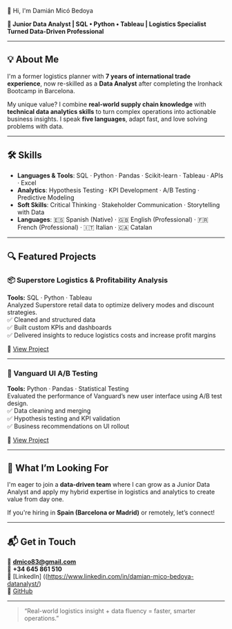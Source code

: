 👋 Hi, I'm Damián Micó Bedoya

**📍 Junior Data Analyst | SQL • Python • Tableau | Logistics Specialist Turned Data-Driven Professional**

---

## 💡 About Me

I'm a former logistics planner with **7 years of international trade experience**, now re-skilled as a **Data Analyst** after completing the Ironhack Bootcamp in Barcelona.

My unique value? I combine **real-world supply chain knowledge** with **technical data analytics skills** to turn complex operations into actionable business insights. I speak **five languages**, adapt fast, and love solving problems with data.

---

## 🛠️ Skills

- **Languages & Tools**: SQL · Python · Pandas · Scikit-learn · Tableau · APIs · Excel
- **Analytics**: Hypothesis Testing · KPI Development · A/B Testing · Predictive Modeling
- **Soft Skills**: Critical Thinking · Stakeholder Communication · Storytelling with Data
- **Languages**: 🇪🇸 Spanish (Native) · 🇬🇧 English (Professional) · 🇫🇷 French (Professional) · 🇮🇹 Italian · 🇨🇦 Catalan

---

## 🔍 Featured Projects

### 📦 Superstore Logistics & Profitability Analysis
**Tools:** SQL · Python · Tableau  
Analyzed Superstore retail data to optimize delivery modes and discount strategies.  
✅ Cleaned and structured data  
✅ Built custom KPIs and dashboards  
✅ Delivered insights to reduce logistics costs and increase profit margins  

🔗 [View Project](https://github.com/dmb-ops/Final_project) 

---

### 🧪 Vanguard UI A/B Testing
**Tools:** Python · Pandas · Statistical Testing  
Evaluated the performance of Vanguard’s new user interface using A/B test design.  
✅ Data cleaning and merging  
✅ Hypothesis testing and KPI validation  
✅ Business recommendations on UI rollout  

🔗 [View Project](https://github.com/dmb-ops/second_project) 

---

## 🎯 What I’m Looking For

I'm eager to join a **data-driven team** where I can grow as a Junior Data Analyst and apply my hybrid expertise in logistics and analytics to create value from day one.

If you're hiring in **Spain (Barcelona or Madrid)** or remotely, let’s connect!

---

## 📬 Get in Touch

📧 **dmico83@gmail.com**  
📱 **+34 645 861 510**  
🔗 [LinkedIn] ((https://www.linkedin.com/in/damian-mico-bedoya-datanalyst/)  
🔗 [GitHub](https://github.com/dmb-ops)

---

> “Real-world logistics insight + data fluency = faster, smarter operations.”
